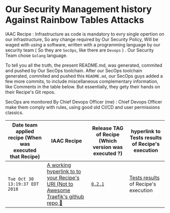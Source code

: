 # Our Security Management history Against Rainbow Tables Attacks

IAAC Recipe : Infrastructure as code is mandatory to evry single opertion on our infrastructure, So any change required by Our Security Policy, Will be waged with using a software, written with a programming language by our security  team ( So they are  `SecOps`, like there are `Devops` ) .
Our Security Team chose `Golang` language.

To tell you all the truth, the present README.md, was generated, commited and pushed by Our SecOps toolchain.
After our SecOps toolchain generated, commited and pushed this `README.md`, our SecOps guys added a few more commits, to include miscellaneous complementary information, like Comments in the table below.
But essentially, they  gety their hands on their Recipe's Git repos.

SecOps are monitored By  Chief Devops Officer (me) : Chief Devops Officer make them comply with rules, using good old CI/CD and user permissions classics.


|  Date team applied recipe (When was executed that Recipe) | IAAC Recipe | Release TAG of Recipe (Which version was executed ?) | hyperlink to Tests results of Recipe's execution |
| - | - | - | - |
| `Tue Oct 30 13:19:37 EDT 2018` | [A working hyperlink to to your Recipe's URI (Not to Awesome Traefik's github repo :100:](https://github.com/containous/traefik/wiki/Awesome-Traefik)  | [`0.2.1`](#) | [Tests results](#) of Recipe's execution |
